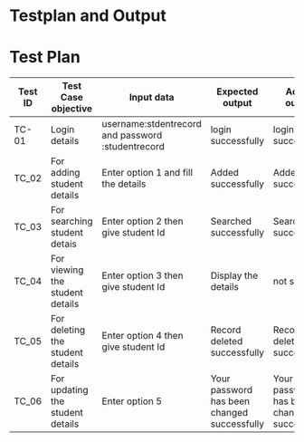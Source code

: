 # Testplan and Output

# Test Plan
|Test ID   |Test Case objective  |Input data   |Expected output   |Actual  output|
|----------|---------------------|-------------|------------------|---------------|
|TC-01     |Login details        |username:stdentrecord  and password :studentrecord|login successfully|login successfully|
|TC_02   |For adding student details|Enter option 1 and fill the details|Added successfully|Added successfully|
|TC_03   |For searching student detais|Enter option 2 then give student Id  |Searched successfully|Searched successfully|
|TC_04|For viewing the student details |Enter option 3 then give student Id |Display the details|not showing|
|TC_05|For deleting the student details|Enter option 4 then give student Id |Record deleted successfully|Record deleted successfully|
|TC_06|For updating the student details|Enter option 5|Your password has been changed successfully|Your password has been changed successfully|
